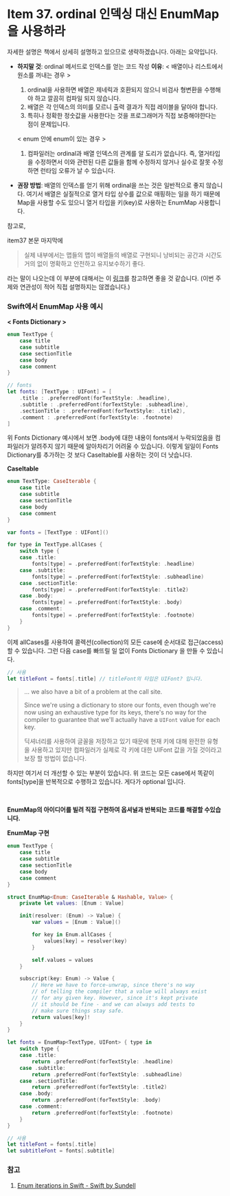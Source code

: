 # Item 37. ordinal 인덱싱 대신 EnumMap을 사용하라

자세한 설명은 책에서 상세히 설명하고 있으므로 생략하겠습니다. 아래는 요약입니다.

* **하지말 것**: ordinal 메서드로 인덱스를 얻는 코드 작성
  **이유**: 
  < 배열이나 리스트에서 원소를 꺼내는 경우 >

  1. ordinal을 사용하면 배열은 제네릭과 호환되지 않으니 비검사 형변환을 수행해야 하고 깔끔히 컴파일 되지 않습니다.
  2.  배열은 각 인덱스의 의미를 모르니 출력 결과가 직접 레이블을 달아야 합니다. 
  3. 특히나 정확한 정숫값을 사용한다는 것을 프로그래머가 직접 보증해야한다는 점이 문제입니다.

   < enum 안에 enum이 있는 경우 >

  1. 컴파일러는 ordinal과 배열 인덱스의 관계를 알 도리가 없습니다. 
     즉, 열거타입을 수정하면서 이와 관련된 다른  값들을 함께 수정하지 않거나 실수로 잘못 수정하면 런타임 오류가 날 수 있습니다. 

* **권장 방법**: 배열의 인덱스를 얻기 위해 ordinal을 쓰는 것은 일반적으로 좋지 않습니다. 여기서 배열은 실질적으로 열거 타입 상수를 값으로 매핑하는 일을 하기 때문에 Map을 사용할 수도 있으니 열거 타입을 키(key)로 사용하는 EnumMap 사용합니다.  

참고로, 

item37 본문 마지막에 

> 실제 내부에서는 맵들의 맵이 배열들의 배열로 구현되니 낭비되는 공간과 시간도 거의 없이 명확하고 안전하고 유지보수하기 좋다. 

라는 말이 나오는데 이 부분에 대해서는 이 [링크](https://www.tutorialspoint.com/difference-between-enummap-and-hashmap-in-java)를 참고하면 좋을 것 같습니다. (이번 주제와 연관성이 적어 직접 설명하지는 않겠습니다.) 



### Swift에서 EnumMap 사용 예시

**< Fonts Dictionary >**

```swift
enum TextType {
    case title
    case subtitle
    case sectionTitle
    case body
    case comment
}

// fonts
let fonts: [TextType : UIFont] = [
    .title : .preferredFont(forTextStyle: .headline),
    .subtitle : .preferredFont(forTextStyle: .subheadline),
    .sectionTitle : .preferredFont(forTextStyle: .title2),
    .comment : .preferredFont(forTextStyle: .footnote)
]
```

위 Fonts Dictionary 예시에서 보면 .body에 대한 내용이 fonts에서 누락되었음을 컴파일러가 알려주지 않기 때문에 알아차리기 어려울 수 있습니다. 이렇게 일일이 Fonts Dictionary를 추가하는 것 보다 CaseItable를 사용하는 것이 더 낫습니다.

**CaseItable**

```swift
enum TextType: CaseIterable {
    case title
    case subtitle
    case sectionTitle
    case body
    case comment
}

var fonts = [TextType : UIFont]()

for type in TextType.allCases {
    switch type {
    case .title:
        fonts[type] = .preferredFont(forTextStyle: .headline)
    case .subtitle:
        fonts[type] = .preferredFont(forTextStyle: .subheadline)
    case .sectionTitle:
        fonts[type] = .preferredFont(forTextStyle: .title2)
    case .body:
        fonts[type] = .preferredFont(forTextStyle: .body)
    case .comment:
        fonts[type] = .preferredFont(forTextStyle: .footnote)
    }
}
```

이제 allCases를 사용하여 콜렉션(collection)의 모든 case에 순서대로 접근(access)할 수 있습니다. 그런 다음 case를 빠뜨릴 일 없이  Fonts Dictionary 을 만들 수 있습니다.

```swift
// 사용
let titleFont = fonts[.title] // titleFont의 타입은 UIFont? 입니다.
```

> ...  we also have a bit of a problem at the call site.
>
> Since we're using a dictionary to store our fonts, even though we're now using an exhaustive type for its keys, there's no way for the compiler to guarantee that we'll actually have a `UIFont` value for each key. 
>
> 딕셔너리를 사용하여 글꼴을 저장하고 있기 때문에 현재 키에 대해 완전한 유형을 사용하고 있지만 컴파일러가 실제로 각 키에 대한 UIFont 값을 가질 것이라고 보장 할 방법이 없습니다.

하지만 여기서 더 개선할 수 있는 부분이 있습니다. 위 코드는 모든 case에서 똑같이 fonts[type]을 반복적으로 수행하고 있습니다. 게다가  optional 입니다. 

<br>

**EnumMap의 아이디어를 빌려 직접 구현하여 옵셔널과 반복되는 코드를 해결할 수있습니다.**

**EnumMap 구현**

```swift
enum TextType {
    case title
    case subtitle
    case sectionTitle
    case body
    case comment
}

struct EnumMap<Enum: CaseIterable & Hashable, Value> {
    private let values: [Enum : Value]

    init(resolver: (Enum) -> Value) {
        var values = [Enum : Value]()

        for key in Enum.allCases {
            values[key] = resolver(key)
        }

        self.values = values
    }

    subscript(key: Enum) -> Value {
        // Here we have to force-unwrap, since there's no way
        // of telling the compiler that a value will always exist
        // for any given key. However, since it's kept private
        // it should be fine - and we can always add tests to
        // make sure things stay safe.
        return values[key]!
    }
}

let fonts = EnumMap<TextType, UIFont> { type in
    switch type {
    case .title:
        return .preferredFont(forTextStyle: .headline)
    case .subtitle:
        return .preferredFont(forTextStyle: .subheadline)
    case .sectionTitle:
        return .preferredFont(forTextStyle: .title2)
    case .body:
        return .preferredFont(forTextStyle: .body)
    case .comment:
        return .preferredFont(forTextStyle: .footnote)
    }
}

// 사용
let titleFont = fonts[.title]
let subtitleFont = fonts[.subtitle]
```



### 참고

1. [Enum iterations in Swift - Swift by Sundell](https://www.swiftbysundell.com/articles/enum-iterations-in-swift-42/)